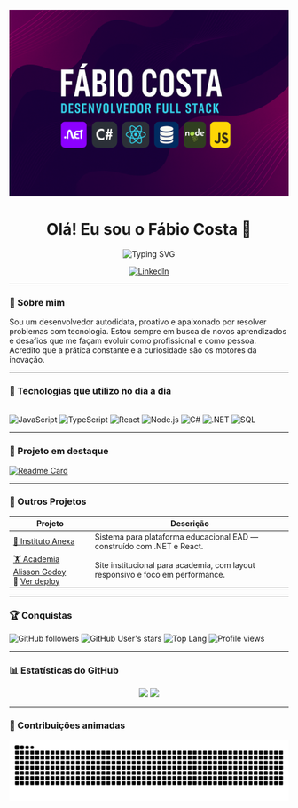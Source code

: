<p align="center">
  <img src="https://github.com/fabiocosta123/fabiocosta123/blob/main/img/bannerGitHub.png" alt="Banner Fábio Costa" />
</p>


<h1 align="center">Olá! Eu sou o Fábio Costa 👋</h1>

<p align="center">
  <img src="https://readme-typing-svg.herokuapp.com?font=Fira+Code&size=24&pause=1000&color=F75C7E&center=true&vCenter=true&width=435&lines=Desenvolvedor+Full+Stack;Apaixonado+por+tecnologia;Em+constante+evolução" alt="Typing SVG" />
</p>

<p align="center">
  <a href="https://www.linkedin.com/in/fabio-costa-silva-/">
    <img src="https://img.shields.io/badge/LinkedIn-0077B5?style=for-the-badge&logo=linkedin&logoColor=white" alt="LinkedIn">
  </a>
</p>

---

### 🚀 Sobre mim

Sou um desenvolvedor autodidata, proativo e apaixonado por resolver problemas com tecnologia. Estou sempre em busca de novos aprendizados e desafios que me façam evoluir como profissional e como pessoa. Acredito que a prática constante e a curiosidade são os motores da inovação.

---

### 🧰 Tecnologias que utilizo no dia a dia

<div style="display: inline-block"><br/>
  <img alt="JavaScript" src="https://img.shields.io/badge/JavaScript-F7DF1E?style=for-the-badge&logo=javascript&logoColor=black"/>
  <img alt="TypeScript" src="https://img.shields.io/badge/TypeScript-007ACC?style=for-the-badge&logo=typescript&logoColor=white"/>
  <img alt="React" src="https://img.shields.io/badge/React-20232A?style=for-the-badge&logo=react&logoColor=61DAFB"/>
  <img alt="Node.js" src="https://img.shields.io/badge/Node.js-43853D?style=for-the-badge&logo=node.js&logoColor=white"/>
  <img alt="C#" src="https://img.shields.io/badge/C%23-239120?style=for-the-badge&logo=c-sharp&logoColor=white"/>
  <img alt=".NET" src="https://img.shields.io/badge/.NET-512BD4?style=for-the-badge&logo=dotnet&logoColor=white"/>
  <img alt="SQL" src="https://img.shields.io/badge/SQL-4479A1?style=for-the-badge&logo=sql&logoColor=white"/>
</div>

---

### 📌 Projeto em destaque

[![Readme Card](https://github-readme-stats.vercel.app/api/pin/?username=fabiocosta123&repo=Instituto_Anexa&theme=radical)](https://github.com/fabiocosta123/Instituto_Anexa)

---

### 💼 Outros Projetos

| Projeto | Descrição |
|--------|-----------|
| [📘 Instituto Anexa](https://github.com/fabiocosta123/Instituto_Anexa) | Sistema para plataforma educacional EAD — construído com .NET e React. |
| [🏋️ Academia Alisson Godoy](https://github.com/fabiocosta123/academia_alisson_godoy) <br> 🔗 [Ver deploy](https://fabiocosta123.github.io/academia_alisson_godoy/) | Site institucional para academia, com layout responsivo e foco em performance. |

---

### 🏆 Conquistas

![GitHub followers](https://img.shields.io/github/followers/fabiocosta123?label=Seguidores&style=social)
![GitHub User's stars](https://img.shields.io/github/stars/fabiocosta123?affiliations=OWNER%2CCOLLABORATOR%2CORGANIZATION_MEMBER&style=social)
![Top Lang](https://img.shields.io/github/languages/top/fabiocosta123/Instituto_Anexa?color=blue&style=flat-square)
![Profile views](https://komarev.com/ghpvc/?username=fabiocosta123&color=blue)

---

### 📊 Estatísticas do GitHub

<div align="center">
  <img height="180em" src="https://github-readme-stats.vercel.app/api?username=fabiocosta123&show_icons=true&theme=radical"/>
  <img height="180em" src="https://github-readme-stats.vercel.app/api/top-langs/?username=fabiocosta123&layout=compact&theme=radical"/>
</div>

---

### 🐍 Contribuições animadas

![snake gif](https://github.com/fabiocosta123/fabiocosta123/blob/output/github-contribution-grid-snake.svg)

